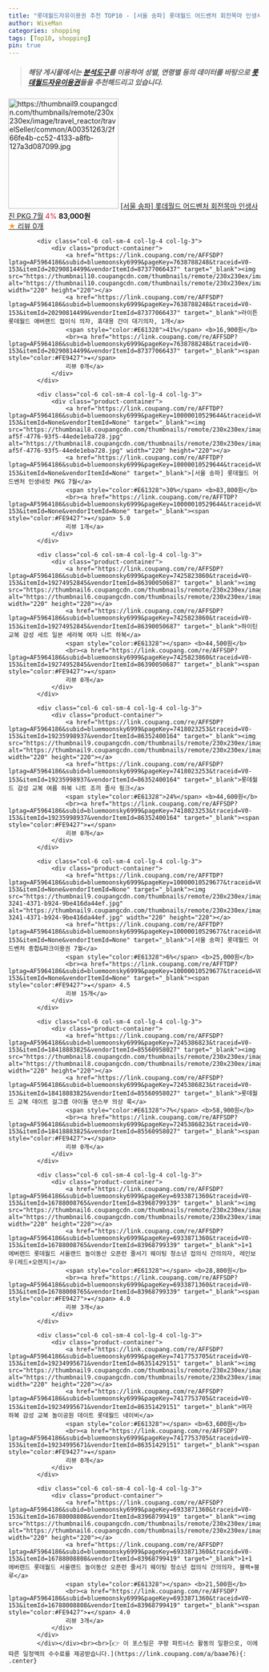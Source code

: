 ```yaml
---
title: "롯데월드자유이용권 추천 TOP10 - [서울 송파] 롯데월드 어드벤처 회전목마 인생사진 PKG 7월"
author: WiseMan
categories: shopping
tags: [Top10, shopping]
pin: true
---
```


> ##### 해당 게시물에서는 [**분석도구**](https://itemscout.io/)를 이용하여 **성별**, **연령별** 등의 데이터를 바탕으로 [**롯데월드자유이용권**](https://link.coupang.com/a/baae76)들을 추천해드리고 있습니다.
<div class="container"><div class="row">
            <div class="col-6 col-sm-4 col-lg-4 col-lg-3">
                <div class="product-container">
                    <a href="https://link.coupang.com/re/AFFTDP?lptag=AF5964186&subid=bluemoonsky6999&pageKey=10000010529656&traceid=V0-153&itemId=None&vendorItemId=None" target="_blank"><img src="https://thumbnail9.coupangcdn.com/thumbnails/remote/230x230ex/image/travel_reactor/travelSeller/common/A00351263/2f66fe4b-cc52-4133-a8fb-127a3d087099.jpg" alt="https://thumbnail9.coupangcdn.com/thumbnails/remote/230x230ex/image/travel_reactor/travelSeller/common/A00351263/2f66fe4b-cc52-4133-a8fb-127a3d087099.jpg" width="220" height="220"></a>
                    <a href="https://link.coupang.com/re/AFFTDP?lptag=AF5964186&subid=bluemoonsky6999&pageKey=10000010529656&traceid=V0-153&itemId=None&vendorItemId=None" target="_blank">[서울 송파] 롯데월드 어드벤처 회전목마 인생사진 PKG 7월</a>
                    <span style="color:#E61328">4%</span> <b>83,000원</b>
                    <br><a href="https://link.coupang.com/re/AFFTDP?lptag=AF5964186&subid=bluemoonsky6999&pageKey=10000010529656&traceid=V0-153&itemId=None&vendorItemId=None" target="_blank"><span style="color:#FE9427">★</span> 
                    리뷰 0개</a>
                </div>
            </div>
            
            <div class="col-6 col-sm-4 col-lg-4 col-lg-3">
                <div class="product-container">
                    <a href="https://link.coupang.com/re/AFFSDP?lptag=AF5964186&subid=bluemoonsky6999&pageKey=7638788248&traceid=V0-153&itemId=20290814499&vendorItemId=87377066437" target="_blank"><img src="https://thumbnail10.coupangcdn.com/thumbnails/remote/230x230ex/image/vendor_inventory/fb22/3e74b5e7bf93d44d10cab5fed217395e71948291d1ac9b084d99ca473115.jpg" alt="https://thumbnail10.coupangcdn.com/thumbnails/remote/230x230ex/image/vendor_inventory/fb22/3e74b5e7bf93d44d10cab5fed217395e71948291d1ac9b084d99ca473115.jpg" width="220" height="220"></a>
                    <a href="https://link.coupang.com/re/AFFSDP?lptag=AF5964186&subid=bluemoonsky6999&pageKey=7638788248&traceid=V0-153&itemId=20290814499&vendorItemId=87377066437" target="_blank">라이튼 롯데월드 애버랜드 접이식 의자, 휴대용 간이 대기의자, 1개</a>
                    <span style="color:#E61328">41%</span> <b>16,900원</b>
                    <br><a href="https://link.coupang.com/re/AFFSDP?lptag=AF5964186&subid=bluemoonsky6999&pageKey=7638788248&traceid=V0-153&itemId=20290814499&vendorItemId=87377066437" target="_blank"><span style="color:#FE9427">★</span> 
                    리뷰 0개</a>
                </div>
            </div>
            
            <div class="col-6 col-sm-4 col-lg-4 col-lg-3">
                <div class="product-container">
                    <a href="https://link.coupang.com/re/AFFTDP?lptag=AF5964186&subid=bluemoonsky6999&pageKey=10000010529644&traceid=V0-153&itemId=None&vendorItemId=None" target="_blank"><img src="https://thumbnail8.coupangcdn.com/thumbnails/remote/230x230ex/image/travel_reactor/travelSeller/common/A00351263/8399a44c-af5f-4776-93f5-44ede1eba728.jpg" alt="https://thumbnail8.coupangcdn.com/thumbnails/remote/230x230ex/image/travel_reactor/travelSeller/common/A00351263/8399a44c-af5f-4776-93f5-44ede1eba728.jpg" width="220" height="220"></a>
                    <a href="https://link.coupang.com/re/AFFTDP?lptag=AF5964186&subid=bluemoonsky6999&pageKey=10000010529644&traceid=V0-153&itemId=None&vendorItemId=None" target="_blank">[서울 송파] 롯데월드 어드벤처 인생네컷 PKG 7월</a>
                    <span style="color:#E61328">30%</span> <b>83,800원</b>
                    <br><a href="https://link.coupang.com/re/AFFTDP?lptag=AF5964186&subid=bluemoonsky6999&pageKey=10000010529644&traceid=V0-153&itemId=None&vendorItemId=None" target="_blank"><span style="color:#FE9427">★</span> 5.0
                    리뷰 1개</a>
                </div>
            </div>
            
            <div class="col-6 col-sm-4 col-lg-4 col-lg-3">
                <div class="product-container">
                    <a href="https://link.coupang.com/re/AFFSDP?lptag=AF5964186&subid=bluemoonsky6999&pageKey=7425823860&traceid=V0-153&itemId=19274952845&vendorItemId=86390050687" target="_blank"><img src="https://thumbnail6.coupangcdn.com/thumbnails/remote/230x230ex/image/vendor_inventory/0abb/abc895384c400a11bf2440163048d184f4a8fd28cf31066fa72eb400c772.png" alt="https://thumbnail6.coupangcdn.com/thumbnails/remote/230x230ex/image/vendor_inventory/0abb/abc895384c400a11bf2440163048d184f4a8fd28cf31066fa72eb400c772.png" width="220" height="220"></a>
                    <a href="https://link.coupang.com/re/AFFSDP?lptag=AF5964186&subid=bluemoonsky6999&pageKey=7425823860&traceid=V0-153&itemId=19274952845&vendorItemId=86390050687" target="_blank">하이틴 교복 감성 세트 일본 세라복 여자 니트 하복</a>
                    <span style="color:#E61328"></span> <b>44,500원</b>
                    <br><a href="https://link.coupang.com/re/AFFSDP?lptag=AF5964186&subid=bluemoonsky6999&pageKey=7425823860&traceid=V0-153&itemId=19274952845&vendorItemId=86390050687" target="_blank"><span style="color:#FE9427">★</span> 
                    리뷰 0개</a>
                </div>
            </div>
            
            <div class="col-6 col-sm-4 col-lg-4 col-lg-3">
                <div class="product-container">
                    <a href="https://link.coupang.com/re/AFFSDP?lptag=AF5964186&subid=bluemoonsky6999&pageKey=7418023253&traceid=V0-153&itemId=19235998937&vendorItemId=86352400164" target="_blank"><img src="https://thumbnail9.coupangcdn.com/thumbnails/remote/230x230ex/image/vendor_inventory/14ab/f55d7479ac05ca36881dda9328e516a6ebd1736d32124faa89f5dd0538a3.png" alt="https://thumbnail9.coupangcdn.com/thumbnails/remote/230x230ex/image/vendor_inventory/14ab/f55d7479ac05ca36881dda9328e516a6ebd1736d32124faa89f5dd0538a3.png" width="220" height="220"></a>
                    <a href="https://link.coupang.com/re/AFFSDP?lptag=AF5964186&subid=bluemoonsky6999&pageKey=7418023253&traceid=V0-153&itemId=19235998937&vendorItemId=86352400164" target="_blank">롯데월드 감성 교복 여름 하복 니트 조끼 졸사 핑크</a>
                    <span style="color:#E61328">24%</span> <b>44,600원</b>
                    <br><a href="https://link.coupang.com/re/AFFSDP?lptag=AF5964186&subid=bluemoonsky6999&pageKey=7418023253&traceid=V0-153&itemId=19235998937&vendorItemId=86352400164" target="_blank"><span style="color:#FE9427">★</span> 
                    리뷰 0개</a>
                </div>
            </div>
            
            <div class="col-6 col-sm-4 col-lg-4 col-lg-3">
                <div class="product-container">
                    <a href="https://link.coupang.com/re/AFFTDP?lptag=AF5964186&subid=bluemoonsky6999&pageKey=10000010529677&traceid=V0-153&itemId=None&vendorItemId=None" target="_blank"><img src="https://thumbnail9.coupangcdn.com/thumbnails/remote/230x230ex/image/travel_reactor/travelSeller/common/A00351263/35dbf9ff-3241-4371-b924-9be416da44ef.jpg" alt="https://thumbnail9.coupangcdn.com/thumbnails/remote/230x230ex/image/travel_reactor/travelSeller/common/A00351263/35dbf9ff-3241-4371-b924-9be416da44ef.jpg" width="220" height="220"></a>
                    <a href="https://link.coupang.com/re/AFFTDP?lptag=AF5964186&subid=bluemoonsky6999&pageKey=10000010529677&traceid=V0-153&itemId=None&vendorItemId=None" target="_blank">[서울 송파] 롯데월드 어드벤처 종합&파크이용권 7월</a>
                    <span style="color:#E61328">6%</span> <b>25,000원</b>
                    <br><a href="https://link.coupang.com/re/AFFTDP?lptag=AF5964186&subid=bluemoonsky6999&pageKey=10000010529677&traceid=V0-153&itemId=None&vendorItemId=None" target="_blank"><span style="color:#FE9427">★</span> 4.5
                    리뷰 15개</a>
                </div>
            </div>
            
            <div class="col-6 col-sm-4 col-lg-4 col-lg-3">
                <div class="product-container">
                    <a href="https://link.coupang.com/re/AFFSDP?lptag=AF5964186&subid=bluemoonsky6999&pageKey=7245386823&traceid=V0-153&itemId=18418883825&vendorItemId=85560958027" target="_blank"><img src="https://thumbnail8.coupangcdn.com/thumbnails/remote/230x230ex/image/vendor_inventory/1c75/c1468927234dbb4b3c2531469c3d4e069dc3cf47b0faf39d8aaf12af9cd1.png" alt="https://thumbnail8.coupangcdn.com/thumbnails/remote/230x230ex/image/vendor_inventory/1c75/c1468927234dbb4b3c2531469c3d4e069dc3cf47b0faf39d8aaf12af9cd1.png" width="220" height="220"></a>
                    <a href="https://link.coupang.com/re/AFFSDP?lptag=AF5964186&subid=bluemoonsky6999&pageKey=7245386823&traceid=V0-153&itemId=18418883825&vendorItemId=85560958027" target="_blank">롯데월드 교복 데이트 걸그룹 아이돌 댄스부 의상 룩</a>
                    <span style="color:#E61328">7%</span> <b>58,900원</b>
                    <br><a href="https://link.coupang.com/re/AFFSDP?lptag=AF5964186&subid=bluemoonsky6999&pageKey=7245386823&traceid=V0-153&itemId=18418883825&vendorItemId=85560958027" target="_blank"><span style="color:#FE9427">★</span> 
                    리뷰 0개</a>
                </div>
            </div>
            
            <div class="col-6 col-sm-4 col-lg-4 col-lg-3">
                <div class="product-container">
                    <a href="https://link.coupang.com/re/AFFSDP?lptag=AF5964186&subid=bluemoonsky6999&pageKey=6933871360&traceid=V0-153&itemId=16788008765&vendorItemId=83968799339" target="_blank"><img src="https://thumbnail6.coupangcdn.com/thumbnails/remote/230x230ex/image/vendor_inventory/f343/778bd7faddcf3a96034daa5467d085c6056fd9753f3e0931973d86764230.jpg" alt="https://thumbnail6.coupangcdn.com/thumbnails/remote/230x230ex/image/vendor_inventory/f343/778bd7faddcf3a96034daa5467d085c6056fd9753f3e0931973d86764230.jpg" width="220" height="220"></a>
                    <a href="https://link.coupang.com/re/AFFSDP?lptag=AF5964186&subid=bluemoonsky6999&pageKey=6933871360&traceid=V0-153&itemId=16788008765&vendorItemId=83968799339" target="_blank">1+1 에버랜드 롯데월드 서울랜드 놀이동산 오픈런 줄서기 웨이팅 청소년 접의식 간의의자, 레인보우(레드+오렌지)</a>
                    <span style="color:#E61328"></span> <b>28,800원</b>
                    <br><a href="https://link.coupang.com/re/AFFSDP?lptag=AF5964186&subid=bluemoonsky6999&pageKey=6933871360&traceid=V0-153&itemId=16788008765&vendorItemId=83968799339" target="_blank"><span style="color:#FE9427">★</span> 4.0
                    리뷰 3개</a>
                </div>
            </div>
            
            <div class="col-6 col-sm-4 col-lg-4 col-lg-3">
                <div class="product-container">
                    <a href="https://link.coupang.com/re/AFFSDP?lptag=AF5964186&subid=bluemoonsky6999&pageKey=7417753705&traceid=V0-153&itemId=19234995671&vendorItemId=86351429151" target="_blank"><img src="https://thumbnail9.coupangcdn.com/thumbnails/remote/230x230ex/image/vendor_inventory/61c2/4cbfd22ceb06c6cf1396a404f2aec9bf08380dd078f795b720e96fd90a94.png" alt="https://thumbnail9.coupangcdn.com/thumbnails/remote/230x230ex/image/vendor_inventory/61c2/4cbfd22ceb06c6cf1396a404f2aec9bf08380dd078f795b720e96fd90a94.png" width="220" height="220"></a>
                    <a href="https://link.coupang.com/re/AFFSDP?lptag=AF5964186&subid=bluemoonsky6999&pageKey=7417753705&traceid=V0-153&itemId=19234995671&vendorItemId=86351429151" target="_blank">여자 하복 감성 교복 놀이공원 데이트 롯데월드 네이비</a>
                    <span style="color:#E61328"></span> <b>63,600원</b>
                    <br><a href="https://link.coupang.com/re/AFFSDP?lptag=AF5964186&subid=bluemoonsky6999&pageKey=7417753705&traceid=V0-153&itemId=19234995671&vendorItemId=86351429151" target="_blank"><span style="color:#FE9427">★</span> 
                    리뷰 0개</a>
                </div>
            </div>
            
            <div class="col-6 col-sm-4 col-lg-4 col-lg-3">
                <div class="product-container">
                    <a href="https://link.coupang.com/re/AFFSDP?lptag=AF5964186&subid=bluemoonsky6999&pageKey=6933871360&traceid=V0-153&itemId=16788008808&vendorItemId=83968799419" target="_blank"><img src="https://thumbnail6.coupangcdn.com/thumbnails/remote/230x230ex/image/vendor_inventory/f343/778bd7faddcf3a96034daa5467d085c6056fd9753f3e0931973d86764230.jpg" alt="https://thumbnail6.coupangcdn.com/thumbnails/remote/230x230ex/image/vendor_inventory/f343/778bd7faddcf3a96034daa5467d085c6056fd9753f3e0931973d86764230.jpg" width="220" height="220"></a>
                    <a href="https://link.coupang.com/re/AFFSDP?lptag=AF5964186&subid=bluemoonsky6999&pageKey=6933871360&traceid=V0-153&itemId=16788008808&vendorItemId=83968799419" target="_blank">1+1 에버랜드 롯데월드 서울랜드 놀이동산 오픈런 줄서기 웨이팅 청소년 접의식 간의의자, 블랙+블루</a>
                    <span style="color:#E61328"></span> <b>21,500원</b>
                    <br><a href="https://link.coupang.com/re/AFFSDP?lptag=AF5964186&subid=bluemoonsky6999&pageKey=6933871360&traceid=V0-153&itemId=16788008808&vendorItemId=83968799419" target="_blank"><span style="color:#FE9427">★</span> 4.0
                    리뷰 3개</a>
                </div>
            </div>
            </div></div><br><br>[👉 이 포스팅은 쿠팡 파트너스 활동의 일환으로, 이에 따른 일정액의 수수료를 제공받습니다.](https://link.coupang.com/a/baae76){: .center}